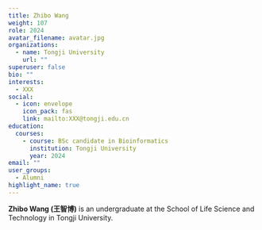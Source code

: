 ```yaml
---
title: Zhibo Wang
weight: 107
role: 2024
avatar_filename: avatar.jpg
organizations:
  - name: Tongji University
    url: ""
superuser: false
bio: ""
interests:
  - XXX
social:
  - icon: envelope
    icon_pack: fas
    link: mailto:XXX@tongji.edu.cn
education:
  courses:
    - course: BSc candidate in Bioinformatics
      institution: Tongji University
      year: 2024
email: ""
user_groups:
  - Alumni
highlight_name: true
---
```

**Zhibo Wang (王智博)** is an undergraduate at the School of Life Science and Technology in Tongji University.
